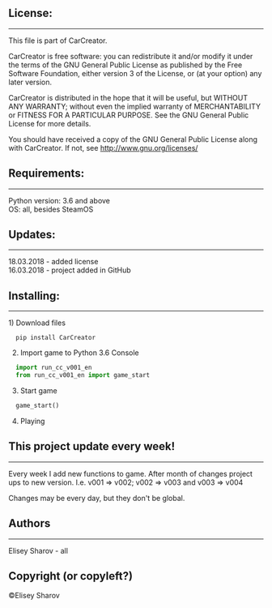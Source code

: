 <h2> License: </h2>
<hr>
This file is part of CarCreator.

CarCreator is free software: you can redistribute it and/or modify
it under the terms of the GNU General Public License as published by
the Free Software Foundation, either version 3 of the License, or
(at your option) any later version.

CarCreator is distributed in the hope that it will be useful,
but WITHOUT ANY WARRANTY; without even the implied warranty of
MERCHANTABILITY or FITNESS FOR A PARTICULAR PURPOSE.  See the
GNU General Public License for more details.

You should have received a copy of the GNU General Public License
along with CarCreator.  If not, see http://www.gnu.org/licenses/

<h2> Requirements: </h2>
<hr>
Python version: 3.6 and above <br>
OS: all, besides SteamOS

<h2> Updates: </h2>
<hr>
18.03.2018 - added license <br>
16.03.2018 - project added in GitHub <br>

<h2> Installing: </h2>
<hr>
1) Download files

```git
  pip install CarCreator
```
2) Import game to Python 3.6 Console

```python
  import run_cc_v001_en
  from run_cc_v001_en import game_start
```
3) Start game

```python
  game_start()
```

4) Playing

<h2> This project update every week! </h2>
<hr>

Every week I add new functions to game. After month of changes project ups to new version. I.e. v001 => v002; v002 => v003 and v003 => v004

Changes may be every day, but they don't be global.

<h2> Authors </h2>
<hr>

Elisey Sharov - all

<h2> Copyright (or copyleft?) </h2>
©Elisey Sharov

